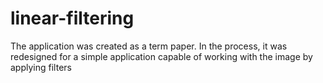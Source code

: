 # linear-filtering

The application was created as a term paper. In the process, it was redesigned for a simple application capable of working with the image by applying filters

